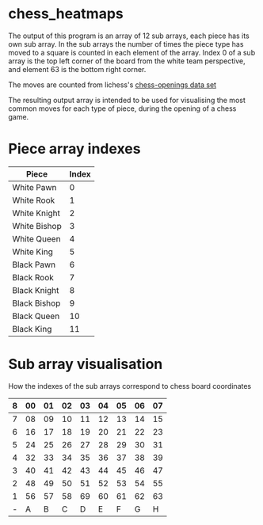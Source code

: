 # chess_heatmaps

The output of this program is an array of 12 sub arrays, each piece has its own sub array.
In the sub arrays the number of times the piece type has moved to a square is counted in each element of the array.
Index 0 of a sub array is the top left corner of the board from the white team perspective, and element 63 is the bottom right corner.

The moves are counted from lichess's [chess-openings data set](https://github.com/lichess-org/chess-openings)

The resulting output array is intended to be used for visualising the most common moves for each type of piece, during the opening of a chess game.

# Piece array indexes
Piece         | Index
------------- | -----
White Pawn    | 0
White Rook    | 1
White Knight  | 2
White Bishop  | 3
White Queen   | 4
White King    | 5
Black Pawn    | 6
Black Rook    | 7
Black Knight  | 8
Black Bishop  | 9
Black Queen   | 10
Black King    | 11

# Sub array visualisation
How the indexes of the sub arrays correspond to chess board coordinates

8|00|01|02|03|04|05|06|07|
-|--|--|--|--|--|--|--|--|
7|08|09|10|11|12|13|14|15|
6|16|17|18|19|20|21|22|23|
5|24|25|26|27|28|29|30|31|
4|32|33|34|35|36|37|38|39|
3|40|41|42|43|44|45|46|47|
2|48|49|50|51|52|53|54|55|
1|56|57|58|69|60|61|62|63|
-|A |B |C |D |E |F |G |H |
